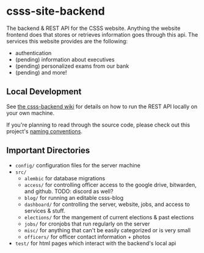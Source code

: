 # csss-site-backend

The backend & REST API for the CSSS website. Anything the website frontend does that stores or retrieves information goes through this api. The services this website provides are the following:
- authentication
- (pending) information about executives
- (pending) personalized exams from our bank
- (pending) and more!

## Local Development

See [the csss-backend wiki](https://github.com/CSSS/csss-site-backend/wiki/Local-Setup) for details on how to run the REST API locally on your own machine.

If you're planning to read through the source code, please check out this project's [naming conventions](https://github.com/CSSS/csss-site-backend/wiki/Naming-conventions).

## Important Directories

- `config/` configuration files for the server machine
- `src/`
    - `alembic` for database migrations
    - `access/` for controlling officer access to the google drive, bitwarden, and github. TODO: discord as well?
    - `blog/` for running an editable csss-blog
    - `dashboard/` for controlling the server, website, jobs, and access to services & stuff.
    - `elections/` for the mangement of current elections & past elections
    - `jobs/` for cronjobs that run regularly on the server
    - `misc/` for anything that can't be easily categorized or is very small
    - `officers/` for officer contact information + photos
- `test/` for html pages which interact with the backend's local api
